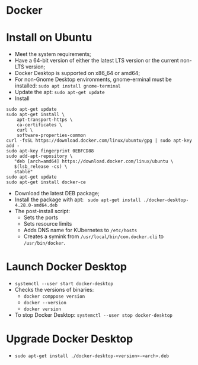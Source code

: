 # Docker

# Install on Ubuntu
- Meet the system requirements;
- Have a 64-bit version of either the latest LTS version or the current non-LTS version;
- Docker Desktop is supported on x86_64 or amd64;
- For non-Gnome Desktop environments, gnome-erminal must be installed: ``sudo apt install gnome-terminal``
- Update the apt: `` sudo apt-get update ``
- Install
```
sudo apt-get update
sudo apt-get install \
    apt-transport-https \
    ca-certificates \
    curl \
    software-properties-common
curl -fsSL https://download.docker.com/linux/ubuntu/gpg | sudo apt-key add -
sudo apt-key fingerprint 0EBFCD88
sudo add-apt-repository \
   "deb [arch=amd64] https://download.docker.com/linux/ubuntu \
   $(lsb_release -cs) \
   stable"
sudo apt-get update
sudo apt-get install docker-ce
```
- Download the latest DEB package;
- Install the package with apt: `` sudo apt-get install ./docker-desktop-4.28.0-amd64.deb``
- The post-install script:
    - Sets the ports
    - Sets resource limits
    - Adds DNS name for KUbernetes to ``/etc/hosts``
    - Creates a symink from ``/usr/local/bin/com.docker.cli`` to ``/usr/bin/docker``.

# Launch Docker Desktop
- ``systemctl --user start docker-desktop``
- Checks the versions of binaries:
    - ``docker comppose version``
    - ``docker --version``
    - ``docker version``
- To stop Docker Desktop: ``systemctl --user stop docker-desktop``

# Upgrade Docker Desktop
- ``sudo apt-get install ./docker-desktop-<version>-<arch>.deb``
